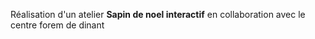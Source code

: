 Réalisation d'un atelier **Sapin de noel interactif** en collaboration avec le centre forem de dinant



